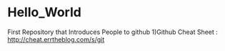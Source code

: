 # Hello_World
First Repository that Introduces People to github
1)Github Cheat Sheet : http://cheat.errtheblog.com/s/git
